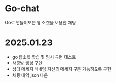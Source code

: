# Go-chat

Go로 만들어보는 웹 소켓을 이용한 채팅

# 2025.01.23
- go 웹소켓 학습 및 임시 구현 테스트
- 채팅방 생성 구현
- 상대 메세지 닉네임 자신의 메세지 구분 가능하도록 구현
- 채팅 내역 json 다운